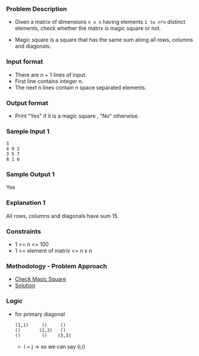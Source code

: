 ### Problem Description
- Given a matrix of dimensions `n x n` having elements `1 to n*n` distinct elements, check whether the matrix is magic square or not.

- Magic square is a square that has the same sum along all rows, columns and diagonals.

### Input format
- There are n + 1 lines of input.
- First line contains integer n.
- The next n lines contain n space separated elements.

### Output format
- Print "Yes" if it is a magic square , "No" otherwise.

### Sample Input 1
```
3
4 9 2
3 5 7
8 1 6
```

### Sample Output 1
Yes

### Explanation 1
All rows, columns and diagonals have sum 15.

### Constraints
- 1 <= n <= 100
- 1 <= element of matrix <= n x n

### Methodology - Problem Approach
- [Check Masic Square](https://www.youtube.com/watch?v=FM7XwkAWFDs)
- [Solution](./checkMagicSquare.js)

### Logic
- for primary diagonal
    ```
    (1,1)     ()     ()
    ()       (2,2)   ()
    ()        ()    (3,3)
    ```
    - i = j   ->  so we can say (i,i)

